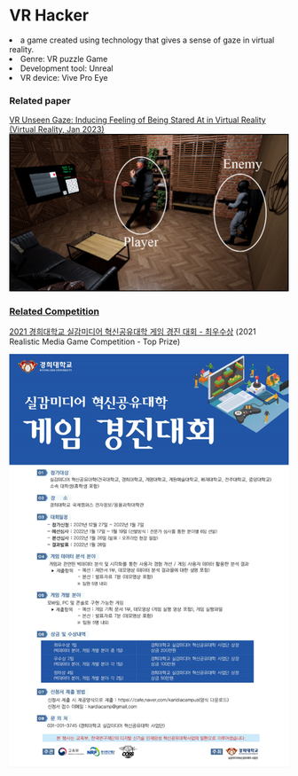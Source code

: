 <h1>VR Hacker </h1>
<li> a game created using technology that gives a sense of gaze in virtual reality.</li>
<li>Genre: VR puzzle Game</li>
<li>Development tool: Unreal </li> 
<li>VR device: Vive Pro Eye</li>

<h3>Related paper</h3>
<a href=https://link.springer.com/article/10.1007/s10055-023-00751-w> VR Unseen Gaze: Inducing Feeling of Being Stared At in Virtual Reality (Virtual Reality, Jan 2023)
 <img src= https://github.com/ssw03270/Hacker/blob/main/VRGAZE.png>
 
<h3>Related Competition </h3>
<a href = "https://www.youtube.com/watch?v=79LV9N-yP1c">2021 경희대학교 실감미디어 혁신공유대학 게임 경진 대회 - 최우수상</a> (2021 Realistic Media Game Competition - Top Prize)
<br>
<p>
<img src=https://github.com/ssw03270/Hacker/blob/main/image.png>
</p>




